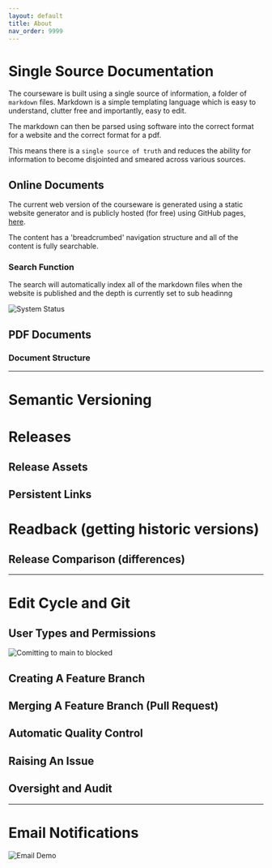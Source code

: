 ```yaml
---
layout: default
title: About
nav_order: 9999
---
```


# Single Source Documentation

The courseware is built using a single source of information, a folder of `markdown` files. Markdown is a simple templating language which is easy to understand, clutter free and importantly, easy to edit. 

The markdown can then be parsed using software into the correct format for a website and the correct format for a pdf. 

This means there is a `single source of truth` and reduces the ability for information to become disjointed and smeared across various sources.

## Online Documents 

The current web version of the courseware is generated using a static website generator and is publicly hosted (for free) using GitHub pages, [here](https://cadlinga.github.io/texan_courseware/). 

The content has a 'breadcrumbed' navigation structure and all of the content is fully searchable. 

### Search Function

The search will automatically index all of the markdown files when the website is published and the depth is currently set to sub headinng 

![](./../assets/images/search.gif "System Status")

## PDF Documents 

### Document Structure


* * * 


# Semantic Versioning 

# Releases

## Release Assets

## Persistent Links

# Readback (getting historic versions)

## Release Comparison (differences)


* * * 


# Edit Cycle and Git

## User Types and Permissions

![](./../assets/images/comitting_to_main_is_blocked.png "Comitting to main to blocked")

## Creating A Feature Branch 

## Merging A Feature Branch (Pull Request)

## Automatic Quality Control 

## Raising An Issue

## Oversight and Audit


* * * 


# Email Notifications 
![](./../assets/images/Email_Demo.png "Email Demo")
